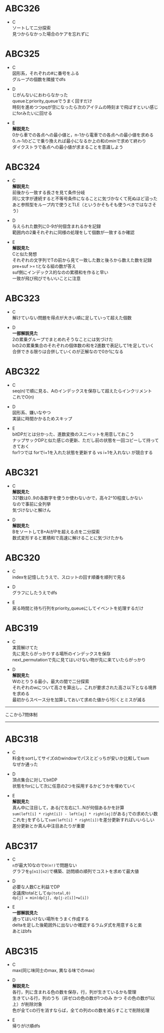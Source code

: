 # ABC326
- C  
ソートして二分探索  
見つからなかった場合のケアを忘れずに  

# ABC325
- C  
図形系，それぞれの#に番号をふる  
グループの個数を隣接でdfs  

- D  
じがんないにおわらなかった  
queueとpriority_queueでうまく回すだけ  
時刻を進めつつpqが空になったら次のアイテムの時刻まで飛ばすといい感じにforみたいに回せる  

- E  
**解説見た**  
0から車での各点への最小値と，n-1から電車での各点への最小値を求める  
0..n-1のどこで乗り換えれば最小になるか上の和のminで求めて終わり  
ダイクストラで各点への最小値が求まることを意識しよう  


# ABC324
- C  
**解説見た**  
前後から一致する長さを見て条件分岐  
同じ文字が連続すると不等号条件になることに気づかなくて死ぬほど沼った  
あと参照型をループ内で使うとTLE（というかそもそも使うべきではなさそう）  

- D  
与えられた数列に0-9が何個含まれるかを記録  
範囲内の2乗それぞれに同様の処理をして個数が一致するか確認

- E  
**解説見た**  
Cと似た発想  
それぞれの文字列でTの前から見て一致した数と後ろから数えた数を記録  
pre+suf >= tとなる組の数が答え  
suf側にインデックス的なのの累積和を作ると早い  
一致が飛び飛びでもいいことに注意  


# ABC323
- C  
解けていない問題を得点が大きい順に足していって超えた個数  

- D  
**一部解説見た**  
2の累乗グループでまとめれそうなことには気づけた  
bの2の累乗集合のそれぞれの個体数の和を2進数で表記して1を足していく  
合併できる限りは合併していくのが正解なので0か1になる  


# ABC322
- C  
seq(n)で順に見る、Aのインデックスを保存して超えたらインクリメント  
これでO(n)  

- D  
図形系、嫌いなやつ  
実装に時間かかるためスキップ  

- E  
bitDPだとは分かった、進数変換のスニペットを用意しておこう  
ナップサックDPと似た感じの更新、ただし前の状態を一回コピーして持ってきておく  
for1つでは forでi+1を入れた状態を更新する vs i+1を入れない が競合する


# ABC321
- C  
**解説見た**  
321数は0..9の各数字を使うか使わないかで，高々2^10程度しかない  
なので事前に全列挙  
気づけないと解けん  

- D  
**解説見た**  
BをソートしてB+AiがPを超える点を二分探索  
数式変形すると累積和で高速に解けることに気づけたかも  


# ABC320
- C  
indexを記憶したうえで、スロットの回す順番を順列で見る

- D  
グラフにしたうえでdfs

- E  
戻る時間と待ち行列をpriority_queueにしてイベントを処理するだけ


# ABC319
- C  
実質解けてた  
先に見たらがっかりする場所のインデックスを保存  
next_permutationで先に見てはいけない物が先に来ていたらがっかり  

- D  
**解説見た**  
Wのとりうる最小，最大の間で二分探索  
それぞれのwについて高さを算出し，これが要求された高さ以下となる境界を求める  
最初からスペース分を加算しておいて求めた値から1引くとミスが減る  


---

ここから7問体制

---


# ABC318
- C  
料金をsortしてサイズdのwindowでパスとどっちが安いか比較してsum  
なぜか通った

- D  
頂点集合に対してbitDP  
状態をforにして次に任意の2つを採用するかどうかを埋めていく  

- E  
**解説見た**  
真ん中に注目して，あるjで左右に1...Nが何個あるかを計算  
`sum(left[i] * right[i]) - left[aj] * right[aj]`がある`j`での求めたい数  
これを`j`をずらして`sum(left[i] * right[i])`を差分更新すればいいらしい  
差分更新とか真ん中注目あたりが重要  


# ABC317
- C  
`n`が最大10なので`O(n!)`で問題ない  
グラフを`g[n1][n2]`で構築、訪問順の順列でコストを求めて最大値  

- D  
必要な人数Cと利益でDP  
全議席totalとして`dp(total,0)`  
`dp[j] = min(dp[j], dp[j-z[i]]+w[i])`

- E  
**一部解説見た**  
通ってはいけない場所をうまく作成する  
deltaを足した後範囲外に出ないか確認するラムダ式を用意すると楽  
あとはbfs  


# ABC315
- C  
max(同じ味同士のmax, 異なる味でのmax)

- D  
**解説見た**  
各行，列に含まれる色の数を保存，行，列が生きているかも管理  
生きている行，列のうち（非ゼロの色の数が1つのみ かつ その色の数が1以上）が削除対象  
色が全てcの行を消すならば，全ての列のcの数を減らすことで削除処理  

- E  
帰りがけ順dfs  
